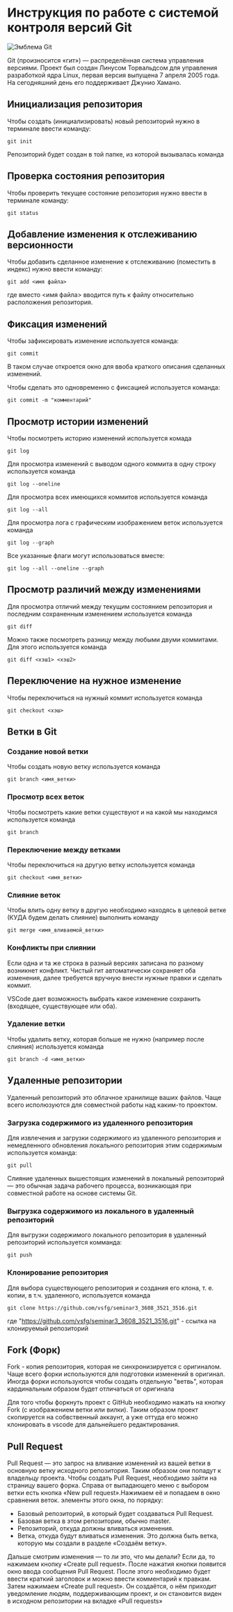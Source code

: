 # **Инструкция по работе с системой контроля версий Git**

![Эмблема Git](git.jpg)

Git (произносится «гит») — распределённая система управления версиями. Проект был создан Линусом Торвальдсом для управления разработкой ядра Linux, первая версия выпущена 7 апреля 2005 года. На сегодняшний день его поддерживает Джунио Хамано.

## Инициализация репозитория

Чтобы создать (инициализировать) новый репозиторий нужно в терминале ввести команду:

    git init

Репозиторий будет создан в той папке, из которой вызывалась команда

## Проверка состояния репозитория

Чтобы проверить текущее состояние репозитория нужно ввести в терминале команду:

    git status

## Добавление изменения к отслеживанию версионности

Чтобы добавить сделанное изменение к отслеживанию (поместить в индекс) нужно ввести команду:

    git add <имя файла>

где вместо <имя файла> вводится путь к файлу относительно расположения репозитория.

## Фиксация изменений

Чтобы зафиксировать изменение используется команда:

    git commit

В таком случае откроется окно для ввоба краткого описания сделанных изменений.

Чтобы сделать это одновременно с фиксацией используется команда:

    git commit -m "комментарий"

## Просмотр истории изменений

Чтобы посмотреть историю изменений используется комада

    git log

Для просмотра изменений с выводом одного коммита в одну строку используется команда

    git log --oneline

Для просмотра всех имеющихся коммитов используется команда

    git log --all

Для просмотра лога с графическим изображением веток используется команда

    git log --graph

Все указанные флаги могут использоваться вместе:

    git log --all --oneline --graph

## Просмотр различий между изменениями

Для просмотра отличий между текущим состоянием репозитория и последним сохраненным изменением используется команда

    git diff

Можно также посмотреть разницу между любыми двуми коммитами. Для этого используется команда

    git diff <хэш1> <хэш2>

## Переключение на нужное изменение

Чтобы переключиться на нужный коммит используется команда

    git checkout <хэш>

## Ветки в Git

### Создание новой ветки

Чтобы создать новую ветку используется команда

    git branch <имя_ветки>

### Просмотр всех веток

Чтобы посмотреть какие ветки существуют и на какой мы находимся используется команда

    git branch

### Переключение между ветками

Чтобы переключиться на другую ветку используется команда

    git checkout <имя_ветки>

### Слияние веток

Чтобы влить одну ветку в другую необходимо находясь в целевой ветке (КУДА будем делать слияние) выполнить команду

    git merge <имя_вливаемой_ветки>

### Конфликты при слиянии

Если одна и та же строка в разный версиях записана по разному возникнет конфликт.
Чистый гит автоматически сохраняет оба изменения, далее требуется вручную внести нужные правки и сделать коммит.

VSСode дает возможность выбрать какое изменение сохранить (входящее, существующее или оба).

### Удаление ветки

Чтобы удалить ветку, которая больше не нужно (например после слияния) используется команда

    git branch -d <имя_ветки>

## Удаленные репозитории

Удаленный репозиторий это облачное хранилище ваших файлов. Чаще всего исполюзуются для совместной работы над каким-то проектом.

### Загрузка содержимого из удаленного репозитория

Для извлечения и загрузки содержимого из удаленного репозитория и немедленного обновления локального репозитория этим содержимым используется команда:

    git pull

Слияние удаленных вышестоящих изменений в локальный репозиторий — это обычная задача рабочего процесса, возникающая при совместной работе на основе системы Git.

### Выгрузка содержимого из локального в удаленный репозиторий

Для выгрузки содержимого локального репозитория в удаленный репозиторий используется комманда:

    git push

### Клонирование репозитория

Для выбора существующего репозитория и создания его клона, т. е. копии, в т.ч. удаленного, используется команда 

    git clone https://github.com/vsfg/seminar3_3608_3521_3516.git

где "https://github.com/vsfg/seminar3_3608_3521_3516.git" - ссылка на клонируемый репозиторий

## Fork (Форк)

Fork - копия репозитория, которая не синхронизируется с оригиналом. Чаще всего форки используются для подготовки изменений в оригинал. Иногда форки используются чтобы создать отдельную "ветвь", которая кардинальным образом будет отличаться от оригинала

Для того чтобы форкнуть проект с GitHub необходимо нажать на кнопку Fork (с изображением ветки или вилки). Таким образом проект скопируется на собвственный аккаунт, а уже оттуда его можно клонировать в vscode для дальнейшего редактирования.

## Pull Request

Pull Request — это запрос на вливание изменений из вашей ветки в основную ветку исходного репозитория. Таким образом они попадут к владельцу проекта. Чтобы создать Pull Request, необходимо зайти на страницу вашего форка. Справа от выпадающего меню с выбором ветки есть кнопка «New pull request».Нажимаем её и попадаем в окно сравнения веток.
элементы этого окна, по порядку:

* Базовый репозиторий, в который будет создаваться Pull Request. 
* Базовая ветка в этом репозитории, обычно master.
* Репозиторий, откуда должны вливаться изменения.
* Ветка, откуда будут вливаться изменения. Это должна быть ветка, которую мы создали в разделе «Создаём ветку».

Дальше смотрим изменения — то ли это, что мы делали? Если да, то нажимаем кнопку «Create pull request».
После нажатия кнопки появится окно ввода сообщения Pull Request.
После этого необходимо будет ввести краткий заголовок и можно ввести комментарий к правкам. Затем нажимаем «Create pull request». Он создаётся, о нём приходит уведомление людям, поддерживающим проект, и он становится виден в исходном репозитории на вкладке «Pull requests»